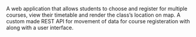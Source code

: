 A web application that allows students to choose and register for multiple courses, view their timetable and render the class’s location on map.
A custom made REST API for movement of data for course registeration with along with a user interface.
